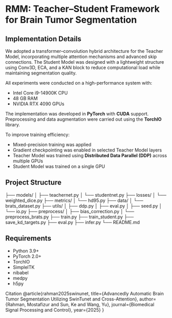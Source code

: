 # RMM: Teacher–Student Framework for Brain Tumor Segmentation

## Implementation Details

We adopted a transformer–convolution hybrid architecture for the Teacher Model, incorporating multiple attention mechanisms and advanced skip connections.
The Student Model was designed with a lightweight structure using Conv3D, ECA, and a KAN block to reduce computational load while maintaining segmentation quality.

All experiments were conducted on a high-performance system with:
- Intel Core i9-14900K CPU  
- 48 GB RAM  
- NVIDIA RTX 4090 GPUs  

The implementation was developed in **PyTorch** with **CUDA** support. Preprocessing and data augmentation were carried out using the **TorchIO** library.

To improve training efficiency:
- Mixed-precision training was applied  
- Gradient checkpointing was enabled in selected Teacher Model layers  
- Teacher Model was trained using **Distributed Data Parallel (DDP)** across multiple GPUs  
- Student Model was trained on a single GPU  
## Project Structure
├── models/
│ ├── teachernet.py
│ └── studentnet.py
├── losses/
│ └── weighted_dice.py
├── metrics/
│ └── hd95.py
├── data/
│ └── brats_dataset.py
├── utils/
│ ├── ddp.py
│ ├── eval.py
│ ├── seed.py
│ └── io.py
├── preprocess/
│ ├── bias_correction.py
│ └── preprocess_brats.py
├── train.py
├── train_student.py
├── save_kd_targets.py
├── eval.py
├── infer.py
└── README.md


## Requirements
- Python 3.9+
- PyTorch 2.0+
- TorchIO
- SimpleITK
- nibabel
- medpy
- h5py

Citation
@article{rahman2025swinunet,
  title={Advancedly Automatic Brain Tumor Segmentation Utilizing SwinTunet and Cross-Attention},
  author={Rahman, Mostafizur and Sun, Ke and Wang, Yu},
  journal={Biomedical Signal Processing and Control},
  year={2025}
}


